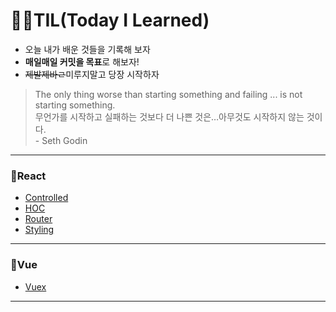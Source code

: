 # ✍🏻TIL(Today I Learned) 

- 오늘 내가 배운 것들을 기록해 보자  
- **매일매일 커밋을 목표**로 해보자! 
- ~~제발제바ㄹ~~미루지말고 당장 시작하자

> The only thing worse than starting something and failing ... is not starting something. <br />
> 무언가를 시작하고 실패하는 것보다 더 나쁜 것은…아무것도 시작하지 않는 것이다. <br />
> \- Seth Godin

---

### 📌React

- [Controlled](React/Controlled.md)
- [HOC](React/HOC.md)
- [Router](React/Router.md)
- [Styling](React/Styling.md)

---

### 📌Vue

- [Vuex]()

---
